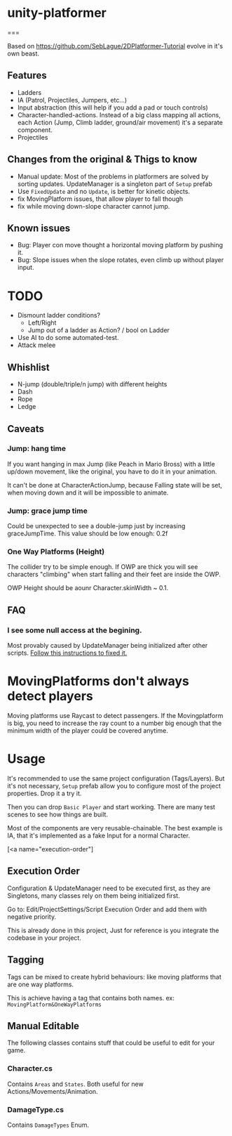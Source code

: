 # unity-platformer
===

Based on https://github.com/SebLague/2DPlatformer-Tutorial evolve
in it's own beast.

## Features
* Ladders
* IA (Patrol, Projectiles, Jumpers, etc...)
* Input abstraction (this will help if you add a pad or touch controls)
* Character-handled-actions. Instead of a big class mapping all actions,
each Action (Jump, Climb ladder, ground/air movement) it's a separate component.
* Projectiles

## Changes from the original & Thigs to know
* Manual update: Most of the problems in platformers are solved by
sorting updates. UpdateManager is a singleton part of `Setup` prefab
* Use `FixedUpdate` and no `Update`, is better for kinetic objects.
* fix MovingPlatform issues, that allow player to fall though
* fix while moving down-slope character cannot jump.


## Known issues

* Bug: Player con move thought a horizontal moving platform by pushing it.
* Bug: Slope issues when the slope rotates, even climb up without player input.

# TODO
* Dismount ladder conditions?
  * Left/Right
  * Jump out of a ladder as Action? / bool on Ladder
* Use AI to do some automated-test.
* Attack melee

## Whishlist
* N-jump (double/triple/n jump) with different heights
* Dash
* Rope
* Ledge


## Caveats

### Jump: hang time

If you want hanging in max Jump (like Peach in Mario Bross) with a little
up/down movement, like the original, you have to do it in your animation.

It can't be done at CharacterActionJump, because Falling state will be set,
when moving down and it will be impossible to animate.

### Jump: grace jump time

Could be unexpected to see a double-jump just by increasing graceJumpTime.
This value should be low enough: 0.2f

### One Way Platforms (Height)

The collider try to be simple enough. If OWP are thick you will see
characters "climbing" when start falling and their feet are inside the OWP.

OWP Height should be aounr Character.skinWidth ~ 0.1.

## FAQ

### I see some null access at the begining.

Most provably caused by UpdateManager being initialized after other scripts.
<a href="#execution-order">Follow this instructions to fixed it.</a>

# MovingPlatforms don't always detect players

Moving platforms use Raycast to detect passengers. If the Movingplatform is
big, you need to increase the ray count to a number big enough that the
minimum width of the player could be covered anytime.

# Usage

It's recommended to use the same project configuration (Tags/Layers).
But it's not necessary, `Setup` prefab allow you to configure most of
the project properties. Drop it a try it.

Then you can drop `Basic Player` and start working.
There are many test scenes to see how things are built.

Most of the components are very reusable-chainable. The best example
is IA, that it's implemented as a fake Input for a normal Character.

[<a name="execution-order"]
## Execution Order

Configuration & UpdateManager need to be executed first, as they are
Singletons, many classes rely on them being initialized first.

Go to: Edit/ProjectSettings/Script Execution Order and add them with negative
priority.

This is already done in this project, Just for reference is you integrate
the codebase in your project.

## Tagging

Tags can be mixed to create hybrid behaviours: like moving platforms that are
one way platforms.

This is achieve having a tag that contains both names. ex: `MovingPlatform&OneWayPlatforms`

## Manual Editable

The following classes contains stuff that could be useful to edit for your game.

### Character.cs

Contains `Areas` and `States`. Both useful for new Actions/Movements/Animation.

### DamageType.cs

Contains `DamageTypes` Enum.
